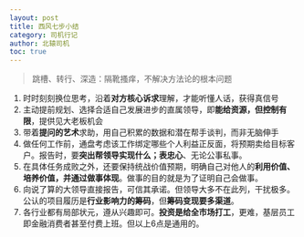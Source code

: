 ```yaml
---
layout: post
title: 西风七步小结
category: 司机行记
author: 北辕司机
toc: true
---
```


> 跳槽、转行、深造：隔靴搔痒，不解决方法论的根本问题

1. 时时刻刻换位思考，沿着**对方核心诉求**理解，才能听懂人话，获得真信号
2. 主动提前规划、选择合适自己发展进步的直属领导，即**能给资源，但控制有限**，提供见大老板机会
3. 带着**提问的艺术**求助，用自己积累的数据和潜在帮手谈判，而非无脑伸手
4. 做任何工作前，通盘考虑该工作绑定哪些个人利益正反面，将预期卖给目标客户。报告时，要**突出帮领导实现什么；表忠心**、无论公事私事。
5. 在具体任务成败之外，还要保持统战价值预期，明确自己对他人的**利用价值、培养价值，并通过做事体现**。做事的目的就是为了证明自己会做事。
6. 向说了算的大领导直接报告，可信其承诺。但领导大多不在此列，干扰极多。公认的项目履历是**行业影响力的筹码**，但**筹码变现要多渠道**。
7. 各行业都有局部状元，遵从兴趣即可。**投资是给全市场打工**，更难，基层员工即金融消费者甚至付费上班。但以上6点是通用的。